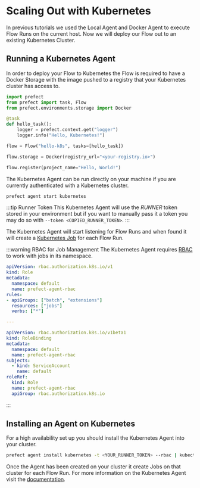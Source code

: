 # Scaling Out with Kubernetes

In previous tutorials we used the Local Agent and Docker Agent to execute Flow Runs on the current host. Now we will deploy our Flow out to an existing Kubernetes Cluster.

## Running a Kubernetes Agent

In order to deploy your Flow to Kubernetes the Flow is required to have a Docker Storage with the image pushed to a registry that your Kubernetes cluster has access to.

```python
import prefect
from prefect import task, Flow
from prefect.environments.storage import Docker

@task
def hello_task():
    logger = prefect.context.get("logger")
    logger.info("Hello, Kubernetes!")

flow = Flow("hello-k8s", tasks=[hello_task])

flow.storage = Docker(registry_url="<your-registry.io>")

flow.register(project_name="Hello, World!")
```

The Kubernetes Agent can be run directly on your machine if you are currently authenticated with a Kubernetes cluster.

```bash
prefect agent start kubernetes
```

:::tip Runner Token
This Kubernetes Agent will use the _RUNNER_ token stored in your environment but if you want to manually pass it a token you may do so with `--token <COPIED_RUNNER_TOKEN>`.
:::

The Kubernetes Agent will start listening for Flow Runs and when found it will create a [Kubernetes Job](https://kubernetes.io/docs/concepts/workloads/controllers/jobs-run-to-completion/) for each Flow Run.

:::warning RBAC for Job Management
The Kubernetes Agent requires [RBAC](https://kubernetes.io/docs/reference/access-authn-authz/rbac/) to work with jobs in its namespace.

```yaml
apiVersion: rbac.authorization.k8s.io/v1
kind: Role
metadata:
  namespace: default
  name: prefect-agent-rbac
rules:
- apiGroups: ["batch", "extensions"]
  resources: ["jobs"]
  verbs: ["*"]

---

apiVersion: rbac.authorization.k8s.io/v1beta1
kind: RoleBinding
metadata:
  namespace: default
  name: prefect-agent-rbac
subjects:
  - kind: ServiceAccount
    name: default
roleRef:
  kind: Role
  name: prefect-agent-rbac
  apiGroup: rbac.authorization.k8s.io
```

:::

## Installing an Agent on Kubernetes

For a high availability set up you should install the Kubernetes Agent into your cluster.

```bash
prefect agent install kubernetes -t <YOUR_RUNNER_TOKEN> --rbac | kubectl apply -f -
```

Once the Agent has been created on your cluster it create Jobs on that cluster for each Flow Run. For more information on the Kubernetes Agent visit the [documentation](/cloud/agents/kubernetes.html).
